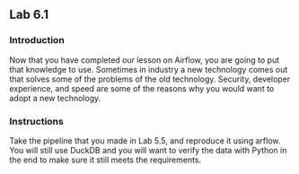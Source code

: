 ## Lab 6.1

### Introduction
Now that you have completed our lesson on Airflow, you are going to put that knowledge to use. Sometimes in industry a new technology comes out that solves some of the problems of the old technology. Security, developer experience, and speed are some of the reasons why you would want to adopt a new technology. 

### Instructions
Take the pipeline that you made in Lab 5.5, and reproduce it using arflow. You will still use DuckDB and you will want to verify the data with Python in the end to make sure it still meets the requirements. 